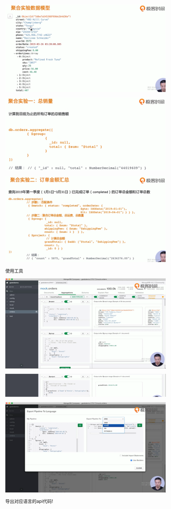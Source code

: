 
![1646638180672](README/1646638180672.png)

![1646638214871](README/1646638214871.png)

![1646638368585](README/1646638368585.png)

使用工具

![1646638438416](README/1646638438416.png)

![1646638489595](README/1646638489595.png)

![1646638524612](README/1646638524612.png)

导出对应语言的api代码!

